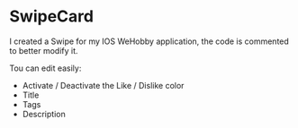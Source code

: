 # SwipeCard

I created a Swipe for my IOS WeHobby application, the code is commented to better modify it.

Tou can edit easily:
- Activate / Deactivate the Like / Dislike color
- Title
- Tags
- Description


